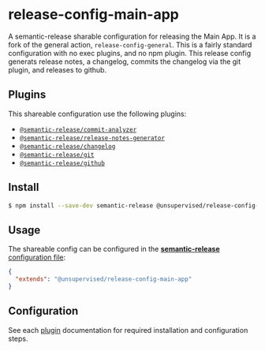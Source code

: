 # release-config-main-app
A semantic-release sharable configuration for releasing the Main App. It is a fork of the general action, `release-config-general`. This is a fairly standard configuration with no exec plugins, and no npm plugin.
This release config generats release notes, a changelog, commits the changelog via the git plugin, and releases to github.
## Plugins

This shareable configuration use the following plugins:

- [`@semantic-release/commit-analyzer`](https://github.com/semantic-release/commit-analyzer)
- [`@semantic-release/release-notes-generator`](https://github.com/semantic-release/release-notes-generator)
- [`@semantic-release/changelog`](https://github.com/semantic-release/changelog)
- [`@semantic-release/git`](https://github.com/semantic-release/git)
- [`@semantic-release/github`](https://github.com/semantic-release/github)

## Install

```bash
$ npm install --save-dev semantic-release @unsupervised/release-config-main-app
```

## Usage

The shareable config can be configured in the [**semantic-release** configuration file](https://github.com/semantic-release/semantic-release/blob/master/docs/usage/configuration.md#configuration):

```json
{
  "extends": "@unsupervised/release-config-main-app"
}
```

## Configuration

See each [plugin](#plugins) documentation for required installation and configuration steps.

